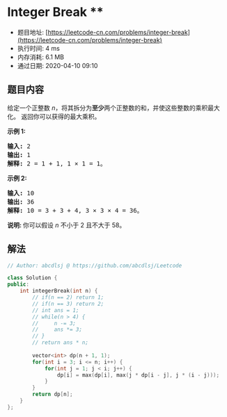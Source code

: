 # Integer Break **
- 题目地址: [https://leetcode-cn.com/problems/integer-break](https://leetcode-cn.com/problems/integer-break)
- 执行时间: 4 ms
- 内存消耗: 6.1 MB
- 通过日期: 2020-04-10 09:10

## 题目内容
<p>给定一个正整数 <em>n</em>，将其拆分为<strong>至少</strong>两个正整数的和，并使这些整数的乘积最大化。 返回你可以获得的最大乘积。</p>

<p><strong>示例 1:</strong></p>

<pre><strong>输入: </strong>2
<strong>输出: </strong>1
<strong>解释: </strong>2 = 1 + 1, 1 × 1 = 1。</pre>

<p><strong>示例 2:</strong></p>

<pre><strong>输入: </strong>10
<strong>输出: </strong>36
<strong>解释: </strong>10 = 3 + 3 + 4, 3 × 3 × 4 = 36。</pre>

<p><strong>说明: </strong>你可以假设 <em>n </em>不小于 2 且不大于 58。</p>


## 解法
```cpp
// Author: abcdlsj @ https://github.com/abcdlsj/Leetcode

class Solution {
public:
    int integerBreak(int n) {
        // if(n == 2) return 1;
        // if(n == 3) return 2;
        // int ans = 1;
        // while(n > 4) {
        //     n -= 3;
        //     ans *= 3;
        // }
        // return ans * n;
        
        vector<int> dp(n + 1, 1);
        for(int i = 3; i <= n; i++) {
            for(int j = 1; j < i; j++) {
                dp[i] = max(dp[i], max(j * dp[i - j], j * (i - j)));
            }
        }
        return dp[n];
    }
};

```